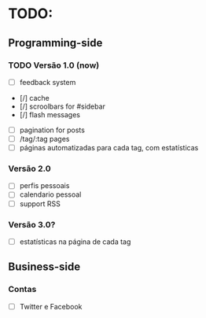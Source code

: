 
# TODO:

## Programming-side

### TODO Versão 1.0 (now)
- [ ] feedback system
- [/] cache
- [/] scroolbars for #sidebar
- [/] flash messages
- [ ] pagination for posts
- [ ] /tag/:tag pages
- [ ] páginas automatizadas para cada tag, com estatísticas

### Versão 2.0
- [ ] perfis pessoais
- [ ] calendario pessoal
- [ ] support RSS

### Versão 3.0?
- [ ] estatísticas na página de cada tag

## Business-side

### Contas
- [ ] Twitter e Facebook